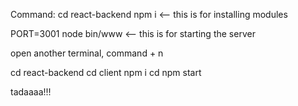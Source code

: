 Command:
cd react-backend
npm i <-- this is for installing modules

PORT=3001 node bin/www   <-- this is for starting the server

open another terminal, command + n

cd react-backend
cd client
npm i
cd npm start

tadaaaa!!!

